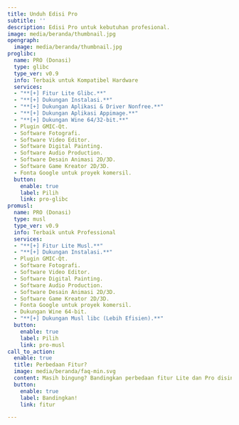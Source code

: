 ```yaml
---
title: Unduh Edisi Pro
subtitle: ''
description: Edisi Pro untuk kebutuhan profesional.
image: media/beranda/thumbnail.jpg
opengraph:
  image: media/beranda/thumbnail.jpg
proglibc:
  name: PRO (Donasi)
  type: glibc
  type_ver: v0.9
  info: Terbaik untuk Kompatibel Hardware
  services:
  - "**[+] Fitur Lite Glibc.**"
  - "**[+] Dukungan Instalasi.**"
  - "**[+] Dukungan Aplikasi & Driver Nonfree.**"
  - "**[+] Dukungan Aplikasi Appimage.**"
  - "**[+] Dukungan Wine 64/32-bit.**"
  - Plugin GMIC-Qt.
  - Software Fotografi.
  - Software Video Editor.
  - Software Digital Painting.
  - Software Audio Production.
  - Software Desain Animasi 2D/3D.
  - Software Game Kreator 2D/3D.
  - Fonta Google untuk proyek komersil.
  button:
    enable: true
    label: Pilih
    link: pro-glibc
promusl:
  name: PRO (Donasi)
  type: musl
  type_ver: v0.9
  info: Terbaik untuk Professional
  services:
  - "**[+] Fitur Lite Musl.**"
  - "**[+] Dukungan Instalasi.**"
  - Plugin GMIC-Qt.
  - Software Fotografi.
  - Software Video Editor.
  - Software Digital Painting.
  - Software Audio Production.
  - Software Desain Animasi 2D/3D.
  - Software Game Kreator 2D/3D.
  - Fonta Google untuk proyek komersil.
  - Dukungan Wine 64-bit.
  - "**[+] Dukungan Musl libc (Lebih Efisien).**"
  button:
    enable: true
    label: Pilih
    link: pro-musl
call_to_action:
  enable: true
  title: Perbedaan Fitur?
  image: media/beranda/faq-min.svg
  content: Masih bingung? Bandingkan perbedaan fitur Lite dan Pro disini.
  button:
    enable: true
    label: Bandingkan!
    link: fitur

---
```

